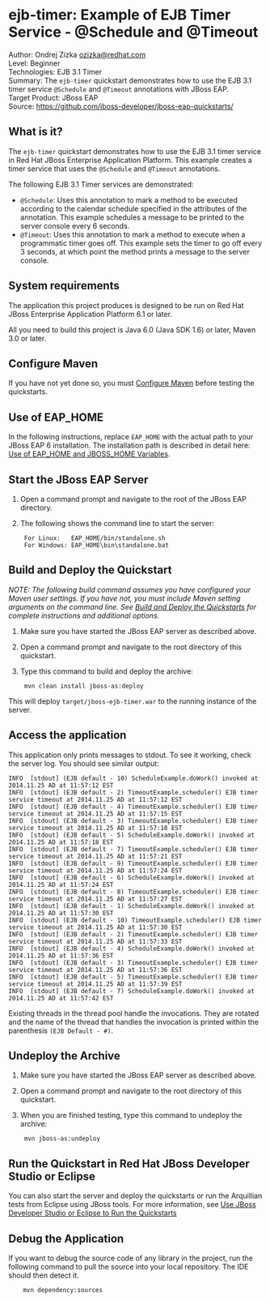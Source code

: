 ejb-timer: Example of EJB Timer Service - @Schedule and @Timeout
===========================================
Author: Ondrej Zizka <ozizka@redhat.com>  
Level: Beginner  
Technologies: EJB 3.1 Timer  
Summary: The `ejb-timer` quickstart demonstrates how to use the EJB 3.1 timer service `@Schedule` and `@Timeout` annotations with JBoss EAP.  
Target Product: JBoss EAP  
Source: <https://github.com/jboss-developer/jboss-eap-quickstarts/>  

What is it?
-----------

The `ejb-timer` quickstart demonstrates how to use the EJB 3.1 timer service in Red Hat JBoss Enterprise Application Platform. This example creates a timer service that uses the `@Schedule` and `@Timeout` annotations. 


The following EJB 3.1 Timer services are demonstrated:

 * `@Schedule`: Uses this annotation to mark a method to be executed according to the calendar schedule specified in the attributes of the annotation. This example schedules a message to be printed to the server console every 6 seconds.
 * `@Timeout`: Uses this annotation to mark a method to execute when a programmatic timer goes off. This example sets the timer to go off every 3 seconds, at which point the method prints a message to the server console.
 

System requirements
-------------------

The application this project produces is designed to be run on Red Hat JBoss Enterprise Application Platform 6.1 or later. 

All you need to build this project is Java 6.0 (Java SDK 1.6) or later, Maven 3.0 or later.

 
Configure Maven
---------------

If you have not yet done so, you must [Configure Maven](https://github.com/jboss-developer/jboss-developer-shared-resources/blob/master/guides/CONFIGURE_MAVEN.md#configure-maven-to-build-and-deploy-the-quickstarts) before testing the quickstarts.


Use of EAP_HOME
---------------

In the following instructions, replace `EAP_HOME` with the actual path to your JBoss EAP 6 installation. The installation path is described in detail here: [Use of EAP_HOME and JBOSS_HOME Variables](https://github.com/jboss-developer/jboss-developer-shared-resources/blob/master/guides/USE_OF_EAP_HOME.md#use-of-eap_home-and-jboss_home-variables).


Start the JBoss EAP Server
-------------------------

1. Open a command prompt and navigate to the root of the JBoss EAP directory.
2. The following shows the command line to start the server:

        For Linux:   EAP_HOME/bin/standalone.sh
        For Windows: EAP_HOME\bin\standalone.bat


Build and Deploy the Quickstart
-------------------------

_NOTE: The following build command assumes you have configured your Maven user settings. If you have not, you must include Maven setting arguments on the command line. See [Build and Deploy the Quickstarts](https://github.com/jboss-developer/jboss-developer-shared-resources/blob/master/guides/BUILD_AND_DEPLOY.md#build-and-deploy-the-quickstarts) for complete instructions and additional options._

1. Make sure you have started the JBoss EAP server as described above.
2. Open a command prompt and navigate to the root directory of this quickstart.
3. Type this command to build and deploy the archive:

        mvn clean install jboss-as:deploy

This will deploy `target/jboss-ejb-timer.war` to the running instance of the server.


Access the application
----------------------

This application only prints messages to stdout.
To see it working, check the server log. You should see similar output:

    INFO  [stdout] (EJB default - 10) ScheduleExample.doWork() invoked at 2014.11.25 AD at 11:57:12 EST
    INFO  [stdout] (EJB default - 2) TimeoutExample.scheduler() EJB timer service timeout at 2014.11.25 AD at 11:57:12 EST
    INFO  [stdout] (EJB default - 4) TimeoutExample.scheduler() EJB timer service timeout at 2014.11.25 AD at 11:57:15 EST
    INFO  [stdout] (EJB default - 3) TimeoutExample.scheduler() EJB timer service timeout at 2014.11.25 AD at 11:57:18 EST
    INFO  [stdout] (EJB default - 5) ScheduleExample.doWork() invoked at 2014.11.25 AD at 11:57:18 EST
    INFO  [stdout] (EJB default - 7) TimeoutExample.scheduler() EJB timer service timeout at 2014.11.25 AD at 11:57:21 EST
    INFO  [stdout] (EJB default - 9) TimeoutExample.scheduler() EJB timer service timeout at 2014.11.25 AD at 11:57:24 EST
    INFO  [stdout] (EJB default - 6) ScheduleExample.doWork() invoked at 2014.11.25 AD at 11:57:24 EST
    INFO  [stdout] (EJB default - 8) TimeoutExample.scheduler() EJB timer service timeout at 2014.11.25 AD at 11:57:27 EST
    INFO  [stdout] (EJB default - 1) ScheduleExample.doWork() invoked at 2014.11.25 AD at 11:57:30 EST
    INFO  [stdout] (EJB default - 10) TimeoutExample.scheduler() EJB timer service timeout at 2014.11.25 AD at 11:57:30 EST
    INFO  [stdout] (EJB default - 2) TimeoutExample.scheduler() EJB timer service timeout at 2014.11.25 AD at 11:57:33 EST
    INFO  [stdout] (EJB default - 4) ScheduleExample.doWork() invoked at 2014.11.25 AD at 11:57:36 EST
    INFO  [stdout] (EJB default - 3) TimeoutExample.scheduler() EJB timer service timeout at 2014.11.25 AD at 11:57:36 EST
    INFO  [stdout] (EJB default - 5) TimeoutExample.scheduler() EJB timer service timeout at 2014.11.25 AD at 11:57:39 EST
    INFO  [stdout] (EJB default - 7) ScheduleExample.doWork() invoked at 2014.11.25 AD at 11:57:42 EST

Existing threads in the thread pool handle the invocations. They are rotated and the name of the thread that handles the invocation is printed within the parenthesis `(EJB Default - #)`.


Undeploy the Archive
--------------------

1. Make sure you have started the JBoss EAP server as described above.
2. Open a command prompt and navigate to the root directory of this quickstart.
3. When you are finished testing, type this command to undeploy the archive:

        mvn jboss-as:undeploy

Run the Quickstart in Red Hat JBoss Developer Studio or Eclipse
-------------------------------------
You can also start the server and deploy the quickstarts or run the Arquillian tests from Eclipse using JBoss tools. For more information, see [Use JBoss Developer Studio or Eclipse to Run the Quickstarts](https://github.com/jboss-developer/jboss-developer-shared-resources/blob/master/guides/USE_JBDS.md#use-jboss-developer-studio-or-eclipse-to-run-the-quickstarts) 


Debug the Application
------------------------------------

If you want to debug the source code of any library in the project, 
run the following command to pull the source into your local repository. The IDE should then detect it.

        mvn dependency:sources

